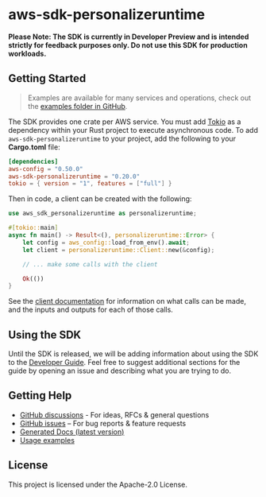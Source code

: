 # aws-sdk-personalizeruntime

**Please Note: The SDK is currently in Developer Preview and is intended strictly for
feedback purposes only. Do not use this SDK for production workloads.**



## Getting Started

> Examples are available for many services and operations, check out the
> [examples folder in GitHub](https://github.com/awslabs/aws-sdk-rust/tree/main/examples).

The SDK provides one crate per AWS service. You must add [Tokio](https://crates.io/crates/tokio)
as a dependency within your Rust project to execute asynchronous code. To add `aws-sdk-personalizeruntime` to
your project, add the following to your **Cargo.toml** file:

```toml
[dependencies]
aws-config = "0.50.0"
aws-sdk-personalizeruntime = "0.20.0"
tokio = { version = "1", features = ["full"] }
```

Then in code, a client can be created with the following:

```rust
use aws_sdk_personalizeruntime as personalizeruntime;

#[tokio::main]
async fn main() -> Result<(), personalizeruntime::Error> {
    let config = aws_config::load_from_env().await;
    let client = personalizeruntime::Client::new(&config);

    // ... make some calls with the client

    Ok(())
}
```

See the [client documentation](https://docs.rs/aws-sdk-personalizeruntime/latest/aws_sdk_personalizeruntime/client/struct.Client.html)
for information on what calls can be made, and the inputs and outputs for each of those calls.

## Using the SDK

Until the SDK is released, we will be adding information about using the SDK to the
[Developer Guide](https://docs.aws.amazon.com/sdk-for-rust/latest/dg/welcome.html). Feel free to suggest
additional sections for the guide by opening an issue and describing what you are trying to do.

## Getting Help

* [GitHub discussions](https://github.com/awslabs/aws-sdk-rust/discussions) - For ideas, RFCs & general questions
* [GitHub issues](https://github.com/awslabs/aws-sdk-rust/issues/new/choose) – For bug reports & feature requests
* [Generated Docs (latest version)](https://awslabs.github.io/aws-sdk-rust/)
* [Usage examples](https://github.com/awslabs/aws-sdk-rust/tree/main/examples)

## License

This project is licensed under the Apache-2.0 License.

